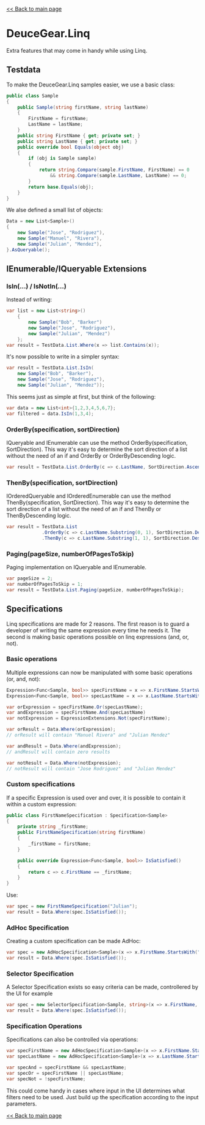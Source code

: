 ﻿[<< Back to main page](../)

# DeuceGear.Linq

Extra features that may come in handy while using Linq.

## Testdata

To make the DeuceGear.Linq samples easier, we use a basic class:
```cs
public class Sample
{
    public Sample(string firstName, string lastName)
    {
        FirstName = firstName;
        LastName = lastName;
    }
    public string FirstName { get; private set; }
    public string LastName { get; private set; }
    public override bool Equals(object obj)
    {
        if (obj is Sample sample)
        {
            return string.Compare(sample.FirstName, FirstName) == 0
                && string.Compare(sample.LastName, LastName) == 0;
        }
        return base.Equals(obj);
    }
}
```

We alse defined a small list of objects:
```cs
Data = new List<Sample>()
{
    new Sample("Jose", "Rodriguez"),
    new Sample("Manuel", "Rivera"),
    new Sample("Julian", "Mendez"),
}.AsQueryable();
```

## IEnumerable/IQueryable Extensions

### IsIn(...) / IsNotIn(...)

Instead of writing:
```cs
var list = new List<string>() 
    {
        new Sample("Bob", "Barker")
        new Sample("Jose", "Rodriguez"),
        new Sample("Julian", "Mendez") 
    };
var result = TestData.List.Where(x => list.Contains(x));
```

It's now possible to write in a simpler syntax:
```cs
var result = TestData.List.IsIn(
    new Sample("Bob", "Barker"),
    new Sample("Jose", "Rodriguez"),
    new Sample("Julian", "Mendez"));
```

This seems just as simple at first, but think of the following:
```cs
var data = new List<int>{1,2,3,4,5,6,7};
var filtered = data.IsIn(1,3,4);
```

### OrderBy(specification, sortDirection)

IQueryable and IEnumerable can use the method OrderBy(specification, SortDirection). 
This way it's easy to determine the sort direction of a list without the need of an if and 
OrderBy or OrderByDescending logic.

```cs
var result = TestData.List.OrderBy(c => c.LastName, SortDirection.Ascending);
```

### ThenBy(specification, sortDirection)

IOrderedQueryable and IOrderedEnumerable can use the method ThenBy(specification, SortDirection). 
This way it's easy to determine the sort direction of a list without the need of an if and 
ThenBy or ThenByDescending logic.

```cs
var result = TestData.List
             .OrderBy(c => c.LastName.Substring(0, 1), SortDirection.Descending)
             .ThenBy(c => c.LastName.Substring(1, 1), SortDirection.Descending);
```

### Paging(pageSize, numberOfPagesToSkip)

Paging implementation on IQueryable and IEnumerable.

```cs
var pageSize = 2;
var numberOfPagesToSkip = 1;
var result = TestData.List.Paging(pageSize, numberOfPagesToSkip);
```

## Specifications

Linq specifications are made for 2 reasons. The first reason is to guard a developer of writing
the same expression every time he needs it. The second is making basic operations possible on
linq expressions (and, or, not).

### Basic operations

Multiple expressions can now be manipulated with some basic operations (or, and, not):
```cs
Expression<Func<Sample, bool>> specFirstName = x => x.FirstName.StartsWith("M");
Expression<Func<Sample, bool>> specLastName = x => x.LastName.StartsWith("M");

var orExpression = specFirstName.Or(specLastName);
var andExpression = specFirstName.And(specLastName)
var notExpression = ExpressionExtensions.Not(specFirstName);

var orResult = Data.Where(orExpression);
// orResult will contain "Manuel Rivera" and "Julian Mendez"

var andResult = Data.Where(andExpression);
// andResult will contain zero results

var notResult = Data.Where(notExpression);
// notResult will contain "Jose Rodriguez" and "Julian Mendez"
```

### Custom specifications

If a specific Expression is used over and over, it is possible to contain it within a custom expression:
```cs
public class FirstNameSpecification : Specification<Sample>
{
    private string _firstName;
    public FirstNameSpecification(string firstName)
    { 
        _firstName = firstName;
    }

    public override Expression<Func<Sample, bool>> IsSatisfied()
    {
        return c => c.FirstName == _firstName;
    }
}
```

Use:
```cs
var spec = new FirstNameSpecification("Julian");
var result = Data.Where(spec.IsSatisfied());
```

### AdHoc Specification

Creating a custom specification can be made AdHoc:
```cs
var spec = new AdHocSpecification<Sample>(x => x.FirstName.StartsWith("J"));
var result = Data.Where(spec.IsSatisfied());
```

### Selector Specification

A Selector Specification exists so easy criteria can be made, controllered by the UI for example
```cs
var spec = new SelectorSpecification<Sample, string>(x => x.FirstName, Operation.StartsWith, "J");
var result = Data.Where(spec.IsSatisfied());
```

### Specification Operations

Specifications can also be controlled via operations: 
```cs
var specFirstName = new AdHocSpecification<Sample>(x => x.FirstName.StartsWith("J"));
var specLastName = new AdHocSpecification<Sample>(x => x.LastName.StartsWith("M"));

var specAnd = specFirstName && specLastName;
var specOr = specFirstName || specLastName;
var specNot = !specFirstName;
```

This could come handy in cases where input in the UI determines what filters need to be used. 
Just build up the specification according to the input parameters.

[<< Back to main page](../)